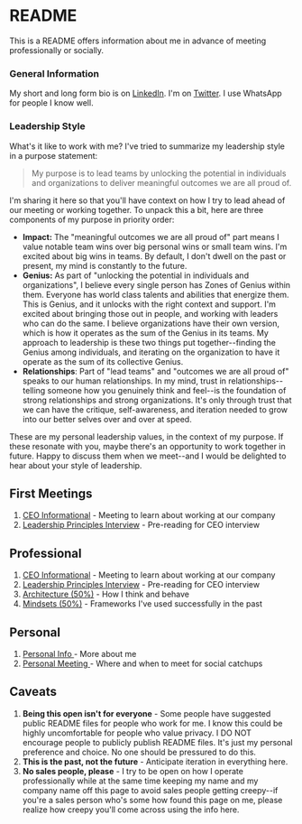 # README

This is a README offers information about me in advance of meeting professionally or socially. 

### General Information 

My short and long form bio is on [LinkedIn](https://www.linkedin.com/in/iantien/). I'm on [Twitter](https://twitter.com/iantien?lang=en). I use WhatsApp for people I know well.

### Leadership Style 

What's it like to work with me? I've tried to summarize my leadership style in a purpose statement:

> My purpose is to lead teams by unlocking the potential in individuals and organizations to deliver meaningful outcomes we are all proud of.

I'm sharing it here so that you'll have context on how I try to lead ahead of our meeting or working together. To unpack this a bit, here are three components of my purpose in priority order:

* **Impact:** The "meaningful outcomes we are all proud of" part means I value notable team wins over big personal wins or small team wins. I'm excited about big wins in teams. By default, I don't dwell on the past or present, my mind is constantly to the future. 
* **Genius:** As part of "unlocking the potential in individuals and organizations", I believe every single person has Zones of Genius within them. Everyone has world class talents and abilities that energize them. This is Genius, and it unlocks with the right context and support. I'm excited about bringing those out in people, and working with leaders who can do the same. I believe organizations have their own version, which is how it operates as the sum of the Genius in its teams. My approach to leadership is these two things put together--finding the Genius among individuals, and iterating on the organization to have it operate as the sum of its collective Genius.  
* **Relationships**: Part of "lead teams" and "outcomes we are all proud of" speaks to our human relationships. In my mind, trust in relationships--telling someone how you genuinely think and feel--is the foundation of strong relationships and strong organizations. It's only through trust that we can have the critique, self-awareness, and iteration needed to grow into our better selves over and over at speed. 

These are my personal leadership values, in the context of my purpose. If these resonate with you, maybe there's an opportunity to work together in future. Happy to discuss them when we meet--and I would be delighted to hear about your style of leadership.

## First Meetings 

1. [CEO Informational](first-meetings/informational/) - Meeting to learn about working at our company 
2. [Leadership Principles Interview](first-meetings/final-interview.md) - Pre-reading for CEO interview 

## Professional 

1. [CEO Informational](first-meetings/informational/) - Meeting to learn about working at our company 
2. [Leadership Principles Interview](first-meetings/final-interview.md) - Pre-reading for CEO interview 
3. [Architecture \(50%\)](pro/architecture.md) - How I think and behave
4. [Mindsets \(50%\)](pro/mindsets-50.md) - Frameworks I've used successfully in the past 

## Personal

1. [Personal Info ](personal/personal-topics/personal-info/) - More about me 
2. [Personal Meeting ](personal/personal-topics/personal-meetings/)- Where and when to meet for social catchups 

## Caveats

1. **Being this open isn't for everyone** - Some people have suggested public README files for people who work for me. I know this could be highly uncomfortable for people who value privacy. I DO NOT encourage people to publicly publish README files. It's just my personal preference and choice. No one should be pressured to do this. 
2. **This is the past, not the future** - Anticipate iteration in everything here.  
3. **No sales people, please** - I try to be open on how I operate professionally while at the same time keeping my name and my company name off this page to avoid sales people getting creepy--if you're a sales person who's some how found this page on me, please realize how creepy you'll come across using the info here. 




